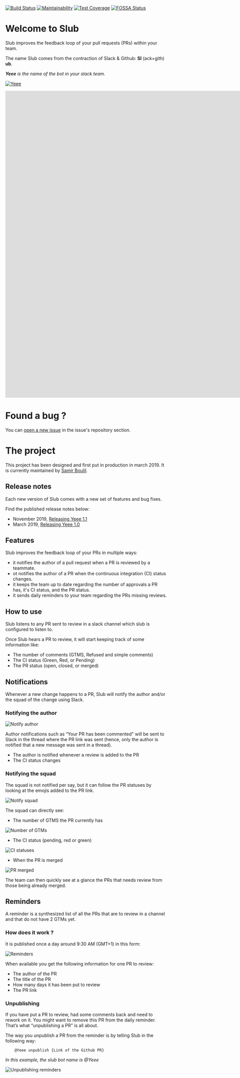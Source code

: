 [![Build Status](https://travis-ci.com/SamirBoulil/slub.svg?branch=master)](https://travis-ci.com/SamirBoulil/slub)
[![Maintainability](https://api.codeclimate.com/v1/badges/afb6042b14df680869f2/maintainability)](https://codeclimate.com/github/SamirBoulil/slub/maintainability)
[![Test Coverage](https://api.codeclimate.com/v1/badges/afb6042b14df680869f2/test_coverage)](https://codeclimate.com/github/SamirBoulil/slub/test_coverage)
[![FOSSA Status](https://app.fossa.com/api/projects/git%2Bgithub.com%2FSamirBoulil%2Fslub.svg?type=shield)](https://app.fossa.com/projects/git%2Bgithub.com%2FSamirBoulil%2Fslub?ref=badge_shield)

# Welcome to Slub
Slub improves the feedback loop of your pull requests (PRs) within your team.

The name Slub comes from the contraction of Slack & Github: **Sl** (ack+gith) **ub**.

***Yeee** is the name of the bot in your slack team.*

[![Yeee](https://img.youtube.com/vi/2Jvvz8n_hZ0/0.jpg)](https://www.youtube.com/watch?v=2Jvvz8n_hZ0 "Yeeee")
<iframe width="1955" height="956" src="https://www.youtube.com/embed/2Jvvz8n_hZ0" frameborder="0" allow="accelerometer; autoplay; encrypted-media; gyroscope; picture-in-picture" allowfullscreen></iframe>

# Found a bug ?
You can [open a new issue](https://github.com/SamirBoulil/slub/issues/new) in the issue's repository section.

# The project
This project has been designed and first put in production in march 2019. It is currently maintained by [Samir Boulil](https://github.com/samirboulil).

## Release notes
Each new version of Slub comes with a new set of features and bug fixes.

Find the published release notes below:
- November 2019, [Releasing Yeee 1.1](https://medium.com/@samir.boulil/releasing-slub-1-0-63c58756f923)
- March 2019, [Releasing Yeee 1.0](https://medium.com/@samir.boulil/releasing-slub-1-0-63c58756f923)

## Features
Slub improves the feedback loop of your PRs in multiple ways:
- it notifies the author of a pull request when a PR is reviewed by a teammate.
- ot notifies the author of a PR when the continuous integration (CI) status changes.
- it keeps the team up to date regarding the number of approvals a PR has, it's CI status, and the PR status.
- it sends daily reminders to your team regarding the PRs missing reviews.

## How to use
Slub listens to any PR sent to review in a slack channel which slub is configured to listen to.

Once Slub hears a PR to review, it will start keeping track of some information like:
- The number of comments (GTMS, Refused and simple comments)
- The CI status (Green, Red, or Pending)
- The PR status (open, closed, or merged)

## Notifications
Whenever a new change happens to a PR, Slub will notify the author and/or the squad of the change using Slack.

### Notifying the author
![Notify author](https://miro.medium.com/max/872/1*Sd9GpS2aXwo9KYYfkeAVAQ.png)

Author notifications such as “Your PR has been commented” will be sent to Slack in the thread where the PR link was sent (hence, only the author is notified that a new message was sent in a thread).
- The author is notified whenever a review is added to the PR
- The CI status changes

### Notifying the squad
The squad is not notified per say, but it can follow the PR statuses by looking at the emojis added to the PR link.

![Notify squad](https://miro.medium.com/max/1350/1*wYmeULsOHzn_oX9UZLp9Xg.png)

The squad can directly see:
- The number of GTMS the PR currently has

![Number of GTMs](https://miro.medium.com/max/146/1*UE2fYlXN13cgHM5jqng1wg.png)

- The CI status (pending, red or green)

![CI statuses](https://miro.medium.com/max/202/1*3-zBCweArdz6YZ6T0cHhOg.png)

- When the PR is merged

![PR merged](https://miro.medium.com/max/82/1*Wpc21XHITPgQMedSmfntgw.png)

The team can then quickly see at a glance the PRs that needs review from those being already merged.

## Reminders

A reminder is a synthesized list of all the PRs that are to review in a channel and that do not have 2 GTMs yet.

### How does it work ?

It is published once a day around 9:30 AM (GMT+1) in this form:

![Reminders](https://miro.medium.com/max/1262/1*o7zWCsXAQpSiy4a5n6jWeg.png)

When available you get the following information for one PR to review:
- The author of the PR
- The title of the PR
- How many days it has been put to review
- The PR link

### Unpublishing

If you have put a PR to review, had some comments back and need to rework on it. You might want to remove this PR from the daily reminder. That’s what “unpublishing a PR” is all about.

The way you unpublish a PR from the reminder is by telling Slub in the following way:

        @Yeee unpublish {Link of the Github PR}

*In this example, the slub bot name is @Yeee*

![Unpublishing reminders](https://miro.medium.com/max/1760/1*lKYEB13fVb1lQzvL5pVtKg.png)
